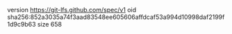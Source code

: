 version https://git-lfs.github.com/spec/v1
oid sha256:852a3035a74f3aad83548ee605606affdcaf53a994d10998daf2199f1d9c9b63
size 658
